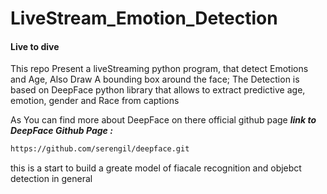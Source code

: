 # LiveStream_Emotion_Detection
#### Live to dive

This repo Present a liveStreaming python program, that detect Emotions and Age, Also Draw A bounding box around the face;
The Detection is based on DeepFace python library that allows to extract predictive age, emotion, gender and Race from captions

As You can find more about DeepFace on there official github page
***link to DeepFace Github Page :***
```bash
https://github.com/serengil/deepface.git
```

this is a start to build a greate model of fiacale recognition and objebct detection in general
